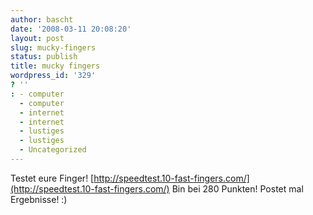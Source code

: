 ```yaml
---
author: bascht
date: '2008-03-11 20:08:20'
layout: post
slug: mucky-fingers
status: publish
title: mucky fingers
wordpress_id: '329'
? ''
: - computer
  - computer
  - internet
  - internet
  - lustiges
  - lustiges
  - Uncategorized
---
```


Testet eure Finger!
[http://speedtest.10-fast-fingers.com/](http://speedtest.10-fast-fingers.com/)
Bin bei 280 Punkten! Postet mal Ergebnisse! :)



